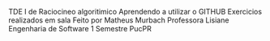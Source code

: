 TDE I de Raciocineo algoritimico
Aprendendo a utilizar o GITHUB
Exercicios realizados em sala
Feito por Matheus Murbach
Professora Lisiane
Engenharia de Software
1 Semestre
PucPR
